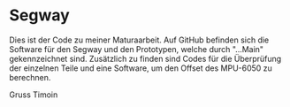 # Segway

Dies ist der Code zu meiner Maturaarbeit.
Auf GitHub befinden sich die Software für den Segway und den Prototypen, welche durch "...Main" gekennzeichnet sind.
Zusätzlich zu finden sind Codes für die Überprüfung der einzelnen Teile und eine Software, um den Offset des MPU-6050 zu berechnen.

Gruss Timoin
